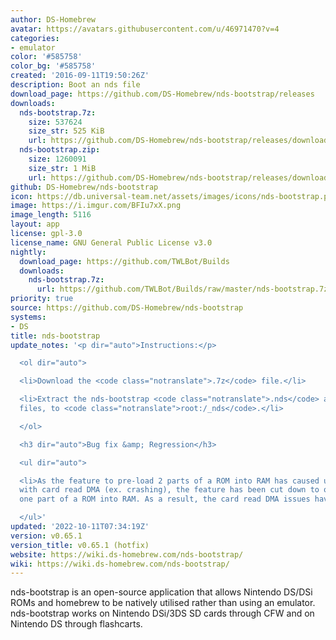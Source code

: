 ```yaml
---
author: DS-Homebrew
avatar: https://avatars.githubusercontent.com/u/46971470?v=4
categories:
- emulator
color: '#585758'
color_bg: '#585758'
created: '2016-09-11T19:50:26Z'
description: Boot an nds file
download_page: https://github.com/DS-Homebrew/nds-bootstrap/releases
downloads:
  nds-bootstrap.7z:
    size: 537624
    size_str: 525 KiB
    url: https://github.com/DS-Homebrew/nds-bootstrap/releases/download/v0.65.1/nds-bootstrap.7z
  nds-bootstrap.zip:
    size: 1260091
    size_str: 1 MiB
    url: https://github.com/DS-Homebrew/nds-bootstrap/releases/download/v0.65.1/nds-bootstrap.zip
github: DS-Homebrew/nds-bootstrap
icon: https://db.universal-team.net/assets/images/icons/nds-bootstrap.png
image: https://i.imgur.com/BFIu7xX.png
image_length: 5116
layout: app
license: gpl-3.0
license_name: GNU General Public License v3.0
nightly:
  download_page: https://github.com/TWLBot/Builds
  downloads:
    nds-bootstrap.7z:
      url: https://github.com/TWLBot/Builds/raw/master/nds-bootstrap.7z
priority: true
source: https://github.com/DS-Homebrew/nds-bootstrap
systems:
- DS
title: nds-bootstrap
update_notes: '<p dir="auto">Instructions:</p>

  <ol dir="auto">

  <li>Download the <code class="notranslate">.7z</code> file.</li>

  <li>Extract the nds-bootstrap <code class="notranslate">.nds</code> and <code class="notranslate">.ver</code>
  files, to <code class="notranslate">root:/_nds</code>.</li>

  </ol>

  <h3 dir="auto">Bug fix &amp; Regression</h3>

  <ul dir="auto">

  <li>As the feature to pre-load 2 parts of a ROM into RAM has caused unexpected issues
  with card read DMA (ex. crashing), the feature has been cut down to only pre-load
  one part of a ROM into RAM. As a result, the card read DMA issues have been fixed.</li>

  </ul>'
updated: '2022-10-11T07:34:19Z'
version: v0.65.1
version_title: v0.65.1 (hotfix)
website: https://wiki.ds-homebrew.com/nds-bootstrap/
wiki: https://wiki.ds-homebrew.com/nds-bootstrap/
---
```

nds-bootstrap is an open-source application that allows Nintendo DS/DSi ROMs and homebrew to be natively utilised rather than using an emulator. nds-bootstrap works on Nintendo DSi/3DS SD cards through CFW and on Nintendo DS through flashcarts.